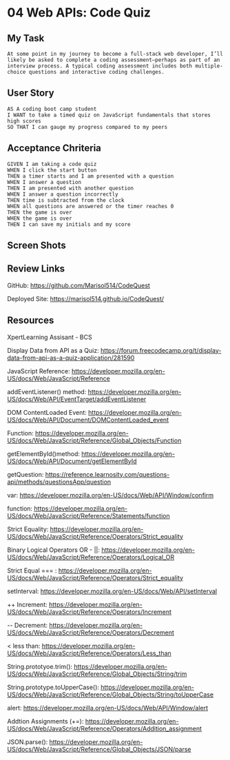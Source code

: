 # 04 Web APIs: Code Quiz

## My Task
```
At some point in my journey to become a full-stack web developer, I’ll likely be asked to complete a coding assessment—perhaps as part of an interview process. A typical coding assessment includes both multiple-choice questions and interactive coding challenges.
```
## User Story

```
AS A coding boot camp student
I WANT to take a timed quiz on JavaScript fundamentals that stores high scores
SO THAT I can gauge my progress compared to my peers
```

## Acceptance Chriteria
```
GIVEN I am taking a code quiz
WHEN I click the start button
THEN a timer starts and I am presented with a question
WHEN I answer a question
THEN I am presented with another question
WHEN I answer a question incorrectly
THEN time is subtracted from the clock
WHEN all questions are answered or the timer reaches 0
THEN the game is over
WHEN the game is over
THEN I can save my initials and my score
```
## Screen Shots

## Review Links

GitHub: https://github.com/Marisol514/CodeQuest

Deployed Site: https://marisol514.github.io/CodeQuest/

## Resources

XpertLearning Assisant - BCS

Display Data from API as a Quiz: https://forum.freecodecamp.org/t/display-data-from-api-as-a-quiz-application/281590

JavaScript Reference: https://developer.mozilla.org/en-US/docs/Web/JavaScript/Reference 

addEventListener() method: https://developer.mozilla.org/en-US/docs/Web/API/EventTarget/addEventListener

DOM ContentLoaded Event: https://developer.mozilla.org/en-US/docs/Web/API/Document/DOMContentLoaded_event

Function: https://developer.mozilla.org/en-US/docs/Web/JavaScript/Reference/Global_Objects/Function 

getElementById()method: https://developer.mozilla.org/en-US/docs/Web/API/Document/getElementById

getQuestion: https://reference.learnosity.com/questions-api/methods/questionsApp/question

var: https://developer.mozilla.org/en-US/docs/Web/API/Window/confirm

function: https://developer.mozilla.org/en-US/docs/Web/JavaScript/Reference/Statements/function

Strict Equality: https://developer.mozilla.org/en-US/docs/Web/JavaScript/Reference/Operators/Strict_equality 

Binary Logical Operators  OR - ||: https://developer.mozilla.org/en-US/docs/Web/JavaScript/Reference/Operators/Logical_OR

Strict Equal === : https://developer.mozilla.org/en-US/docs/Web/JavaScript/Reference/Operators/Strict_equality  

setInterval: https://developer.mozilla.org/en-US/docs/Web/API/setInterval

++ Increment: https://developer.mozilla.org/en-US/docs/Web/JavaScript/Reference/Operators/Increment

-- Decrement: https://developer.mozilla.org/en-US/docs/Web/JavaScript/Reference/Operators/Decrement

< less than: https://developer.mozilla.org/en-US/docs/Web/JavaScript/Reference/Operators/Less_than

String.prototyoe.trim(): https://developer.mozilla.org/en-US/docs/Web/JavaScript/Reference/Global_Objects/String/trim

String.prototype.toUpperCase(): https://developer.mozilla.org/en-US/docs/Web/JavaScript/Reference/Global_Objects/String/toUpperCase

alert: https://developer.mozilla.org/en-US/docs/Web/API/Window/alert

Addtion Assignments (+=): https://developer.mozilla.org/en-US/docs/Web/JavaScript/Reference/Operators/Addition_assignment

JSON.parse(): https://developer.mozilla.org/en-US/docs/Web/JavaScript/Reference/Global_Objects/JSON/parse
